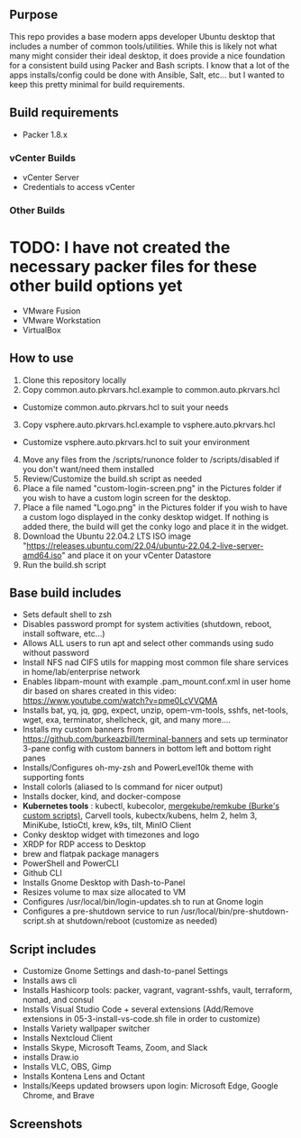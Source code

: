 ## Purpose

This repo provides a base modern apps developer Ubuntu desktop that includes a number of common tools/utilities. While this is likely not what many might consider their ideal desktop, it does provide a nice foundation for a consistent build using Packer and Bash scripts. I know that a lot of the apps installs/config could be done with Ansible, Salt, etc... but I wanted to keep this pretty minimal for build requirements.

## Build requirements

- Packer 1.8.x

### vCenter Builds

- vCenter Server
- Credentials to access vCenter

### Other Builds

# TODO: I have not created the necessary packer files for these other build options yet

- VMware Fusion
- VMware Workstation
- VirtualBox

## How to use

1. Clone this repository locally
2. Copy common.auto.pkrvars.hcl.example to common.auto.pkrvars.hcl
  - Customize common.auto.pkrvars.hcl to suit your needs
3. Copy vsphere.auto.pkrvars.hcl.example to vsphere.auto.pkrvars.hcl
  - Customize vsphere.auto.pkrvars.hcl to suit your environment
4. Move any files from the /scripts/runonce folder to /scripts/disabled if you don't want/need them installed
5. Review/Customize the build.sh script as needed
6. Place a file named "custom-login-screen.png" in the Pictures folder if you wish to have a custom login screen for the desktop.
7. Place a file named "Logo.png" in the Pictures folder if you wish to have a custom logo displayed in the conky desktop widget. If nothing is added there, the build will get the conky logo and place it in the widget.
7. Download the Ubuntu 22.04.2 LTS ISO image "https://releases.ubuntu.com/22.04/ubuntu-22.04.2-live-server-amd64.iso" and place it on your vCenter Datastore
8. Run the build.sh script

## Base build includes

- Sets default shell to zsh
- Disables password prompt for system activities (shutdown, reboot, install software, etc...)
- Allows ALL users to run apt and select other commands using sudo without password
- Install NFS nad CIFS utils for mapping most common file share services in home/lab/enterprise network
- Enables libpam-mount with example .pam_mount.conf.xml in user home dir based on shares created in this video: https://www.youtube.com/watch?v=pme0LcVVQMA 
- Installs bat, yq, jq, gpg, expect, unzip, opem-vm-tools, sshfs, net-tools, wget, exa, terminator, shellcheck, git, and many more....
- Installs my custom banners from https://github.com/burkeazbill/terminal-banners and sets up terminator 3-pane config with custom banners in bottom left and bottom right panes
- Installs/Configures oh-my-zsh and PowerLevel10k theme with supporting fonts
- Install colorls (aliased to ls command for nicer output)
- Installs docker, kind, and docker-compose
- **Kubernetes tools** : kubectl, kubecolor, [mergekube/remkube (Burke's custom scripts)](https://github.com/burkeazbill/MergekubeRemkube), Carvell tools, kubectx/kubens, helm 2, helm 3, MiniKube, IstioCtl, krew, k9s, tilt, MinIO Client
- Conky desktop widget with timezones and logo
- XRDP for RDP access to Desktop
- brew and flatpak package managers
- PowerShell and PowerCLI
- Github CLI
- Installs Gnome Desktop with Dash-to-Panel
- Resizes volume to max size allocated to VM
- Configures /usr/local/bin/login-updates.sh to run at Gnome login
- Configures a pre-shutdown service to run /usr/local/bin/pre-shutdown-script.sh at shutdown/reboot (customize as needed)

## Script includes
- Customize Gnome Settings and dash-to-panel Settings
- Installs aws cli
- Installs Hashicorp tools: packer, vagrant, vagrant-sshfs, vault, terraform, nomad, and consul
- Installs Visual Studio Code + several extensions (Add/Remove extensions in 05-3-install-vs-code.sh file in order to customize)
- Installs Variety wallpaper switcher
- Installs Nextcloud Client
- Installs Skype, Microsoft Teams, Zoom, and Slack
- installs Draw.io
- Installs VLC, OBS, Gimp
- Installs Kontena Lens and Octant
- Installs/Keeps updated browsers upon login: Microsoft Edge, Google Chrome, and Brave

## Screenshots
